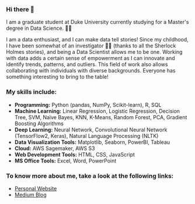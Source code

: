 ### Hi there 👋

<!--
**Anshupriya2694/Anshupriya2694** is a ✨ _special_ ✨ repository because its `README.md` (this file) appears on your GitHub profile.

Here are some ideas to get you started:

- 🔭 I’m currently working on ...
- 🌱 I’m currently learning ...
- 👯 I’m looking to collaborate on ...
- 🤔 I’m looking for help with ...
- 💬 Ask me about ...
- 📫 How to reach me: ...
- 😄 Pronouns: ...
- ⚡ Fun fact: ...
-->

I am a graduate student at Duke University currently studying for a Master's degree in Data Science. :woman_student:

I am a data enthusiast, and I can make data tell stories! Since my childhood, I have been somewhat of an investigator :female_detective: (thanks to all the Sherlock Holmes stories), and being a Data Scientist allows me to be one. Working with data adds a certain sense of empowerment as I can innovate and identify trends, patterns, and outliers. This field of work also allows collaborating with individuals with diverse backgrounds. Everyone has something interesting to bring to the table! 

### My skills include:

- **Programming:** Python (pandas, NumPy, Scikit-learn), R, SQL
- **Machine Learning:** Linear Regression, Logistic Regression, Decision Tree, SVM, Naïve Bayes, KNN, K-Means, Random Forest, PCA, Gradient Boosting Algorithms
- **Deep Learning:** Neural Network, Convolutional Neural Network (TensorFlow2, Keras), Natural Language Processing (NLTK)
- **Data Visualization Tools:** Matplotlib, Seaborn, PowerBI, Tableau
- **Cloud:** AWS Sagemaker, AWS S3
- **Web Development Tools:** HTML, CSS, JavaScript
- **MS Office Tools:** Excel, Word, PowerPoint

### To know more about me, take a look at the following links:

- [Personal Website](https://www.anshupriya.me/)
- [Medium Blog](https://anshupriya-srivastava.medium.com/)
